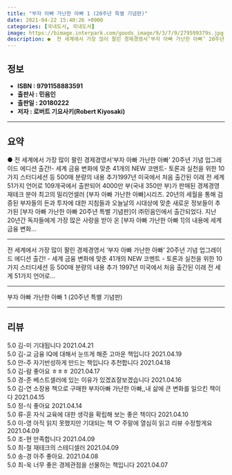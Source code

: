 ```yaml
---
title: "부자 아빠 가난한 아빠 1 (20주년 특별 기념판)"
date: 2021-04-22 15:40:26 +0900
categories: [국내도서, 국내도서]
image: https://bimage.interpark.com/goods_image/9/3/7/9/279599379s.jpg
description: ●  전 세계에서 가장 많이 팔린 경제경영서‘부자 아빠 가난한 아빠’ 20주년 기념 업그레이드 에디션 출간!- 세계 금융 변화에 맞춘 41개의 NEW 코멘트- 토론과 실천을 위한 10가지 스터디세션 등 500매 분량의 내용 추가1997년 미국에서 처음 출간된 이래 전 세계 51가지 언어로 109개국에서 
---
```


## **정보**

- **ISBN : 9791158883591**
- **출판사 : 민음인**
- **출판일 : 20180222**
- **저자 : 로버트 기요사키(Robert Kiyosaki)**

------



## **요약**

●  전 세계에서 가장 많이 팔린 경제경영서‘부자 아빠 가난한 아빠’ 20주년 기념 업그레이드 에디션 출간!- 세계 금융 변화에 맞춘 41개의 NEW 코멘트- 토론과 실천을 위한 10가지 스터디세션 등 500매 분량의 내용 추가1997년 미국에서 처음 출간된 이래 전 세계 51가지 언어로 109개국에서 출판되어 4000만 부(국내 350만 부)가 판매된 경제경영 재테크 분야 최고의 밀리언셀러 [부자 아빠 가난한 아빠]시리즈. 20년의 세월을 통해 검증된 부자들의 돈과 투자에 대한 지침들과 오늘날의 시대상에 맞춘 새로운 정보들이 추가된 [부자 아빠 가난한 아빠 20주년 특별 기념판]이 ㈜민음인에서 출간되었다. 지난 20년간 독자들에게 가장 많은 사랑을 받아 온 [부자 아빠 가난한 아빠 1]의 내용에 세계 금융 변화...

------

전 세계에서 가장 많이 팔린 경제경영서&#x0D;‘부자 아빠 가난한 아빠’ 20주년 기념 &#x0D;업그레이드 에디션 출간!&#x0D;&#x0D;- 세계 금융 변화에 맞춘 41개의 NEW 코멘트&#x0D;- 토론과 실천을 위한 10가지 스터디세션 등 500매 분량의 내용 추가&#x0D;&#x0D;1997년 미국에서 처음 출간된 이래 전 세계 51가지 언어로... 

------


부자 아빠 가난한 아빠 1 (20주년 특별 기념판) 

------


## **리뷰** 

5.0 김-미 기대됩니다 2021.04.21 <br/>5.0 김-교 금융 IQ에 대해서 눈뜨게 해준 고마운 책입니다 2021.04.19 <br/>5.0 안-주 자기반성하게 만드는 책입니다 추천합니다 2021.04.18 <br/>5.0 김-람 좋아요 ㅎㅎㅎ 2021.04.17 <br/>5.0 경-준 베스트셀러에 있는 이유가 있겠죠잘보겠습니다 2021.04.16 <br/>5.0 김-연 소장용 책으로 구매한 부자아빠 가난한 아빠,,내 삶에 큰 변화를 일으킨 책이다 2021.04.15 <br/>5.0 정-식 좋아요 2021.04.14 <br/>5.0 류-훈 자식 교육에 대한 생각을 확립해 보는 좋은 책이다 2021.04.10 <br/>5.0 이-영 아직 읽지 못했지만 기대되는 책 ♡
주말에 열심히 읽고 리뷰 수정할게요 2021.04.09 <br/>5.0 조-현 만족합니다  2021.04.09 <br/>5.0 최-철 재테크의 스테디셀러  2021.04.09 <br/>5.0 송-경 아주 좋아요.
 2021.04.08 <br/>5.0 최-욱 너무 좋은 경제관점을 선물하는 책입니다 2021.04.07 <br/>